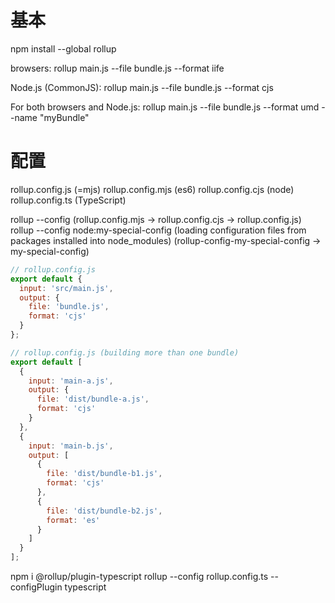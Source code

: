 
# 基本

npm install --global rollup

browsers:
rollup main.js --file bundle.js --format iife

Node.js (CommonJS):
rollup main.js --file bundle.js --format cjs

For both browsers and Node.js:
rollup main.js --file bundle.js --format umd --name "myBundle"

# 配置

rollup.config.js (=mjs)
rollup.config.mjs (es6)
rollup.config.cjs (node)
rollup.config.ts (TypeScript)

rollup --config (rollup.config.mjs -> rollup.config.cjs -> rollup.config.js)
rollup --config node:my-special-config
  (loading configuration files from packages installed into node_modules)
  (rollup-config-my-special-config -> my-special-config)

```js
// rollup.config.js
export default {
  input: 'src/main.js',
  output: {
    file: 'bundle.js',
    format: 'cjs'
  }
};
```

```js
// rollup.config.js (building more than one bundle)
export default [
  {
    input: 'main-a.js',
    output: {
      file: 'dist/bundle-a.js',
      format: 'cjs'
    }
  },
  {
    input: 'main-b.js',
    output: [
      {
        file: 'dist/bundle-b1.js',
        format: 'cjs'
      },
      {
        file: 'dist/bundle-b2.js',
        format: 'es'
      }
    ]
  }
];
```

npm i @rollup/plugin-typescript
rollup --config rollup.config.ts --configPlugin typescript


